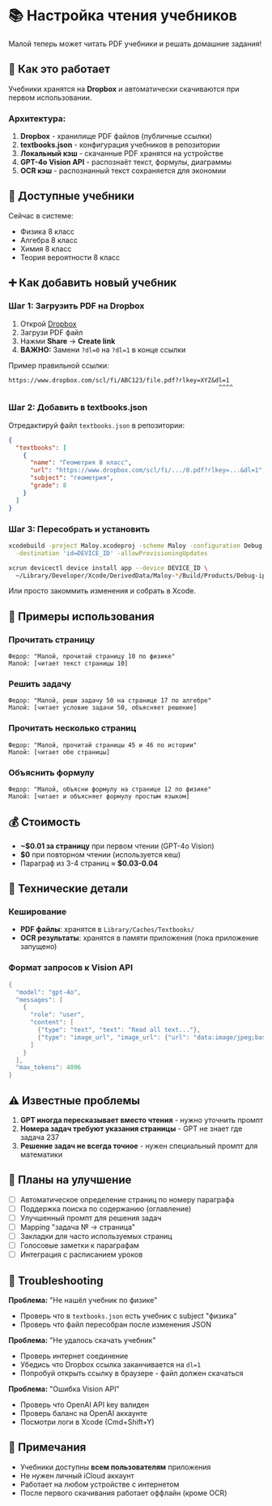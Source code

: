 # 📚 Настройка чтения учебников

Малой теперь может читать PDF учебники и решать домашние задания!

## 🚀 Как это работает

Учебники хранятся на **Dropbox** и автоматически скачиваются при первом использовании.

### Архитектура:
1. **Dropbox** - хранилище PDF файлов (публичные ссылки)
2. **textbooks.json** - конфигурация учебников в репозитории
3. **Локальный кэш** - скачанные PDF хранятся на устройстве
4. **GPT-4o Vision API** - распознаёт текст, формулы, диаграммы
5. **OCR кэш** - распознанный текст сохраняется для экономии

## 📖 Доступные учебники

Сейчас в системе:
- Физика 8 класс
- Алгебра 8 класс
- Химия 8 класс
- Теория вероятности 8 класс

## ➕ Как добавить новый учебник

### Шаг 1: Загрузить PDF на Dropbox

1. Открой [Dropbox](https://dropbox.com)
2. Загрузи PDF файл
3. Нажми **Share** → **Create link**
4. **ВАЖНО:** Замени `?dl=0` на `?dl=1` в конце ссылки

Пример правильной ссылки:
```
https://www.dropbox.com/scl/fi/ABC123/file.pdf?rlkey=XYZ&dl=1
                                                          ^^^^
```

### Шаг 2: Добавить в textbooks.json

Отредактируй файл `textbooks.json` в репозитории:

```json
{
  "textbooks": [
    {
      "name": "Геометрия 8 класс",
      "url": "https://www.dropbox.com/scl/fi/.../8.pdf?rlkey=...&dl=1",
      "subject": "геометрия",
      "grade": 8
    }
  ]
}
```

### Шаг 3: Пересобрать и установить

```bash
xcodebuild -project Maloy.xcodeproj -scheme Maloy -configuration Debug \
  -destination 'id=DEVICE_ID' -allowProvisioningUpdates

xcrun devicectl device install app --device DEVICE_ID \
  ~/Library/Developer/Xcode/DerivedData/Maloy-*/Build/Products/Debug-iphoneos/Maloy.app
```

Или просто закоммить изменения и собрать в Xcode.

## 💬 Примеры использования

### Прочитать страницу
```
Федор: "Малой, прочитай страницу 10 по физике"
Малой: [читает текст страницы 10]
```

### Решить задачу
```
Федор: "Малой, реши задачу 50 на странице 17 по алгебре"
Малой: [читает условие задачи 50, объясняет решение]
```

### Прочитать несколько страниц
```
Федор: "Малой, прочитай страницы 45 и 46 по истории"
Малой: [читает обе страницы]
```

### Объяснить формулу
```
Федор: "Малой, объясни формулу на странице 12 по физике"
Малой: [читает и объясняет формулу простым языком]
```

## 💰 Стоимость

- **~$0.01 за страницу** при первом чтении (GPT-4o Vision)
- **$0** при повторном чтении (используется кеш)
- Параграф из 3-4 страниц ≈ **$0.03-0.04**

## 🔧 Технические детали

### Кеширование
- **PDF файлы**: хранятся в `Library/Caches/Textbooks/`
- **OCR результаты**: хранятся в памяти приложения (пока приложение запущено)

### Формат запросов к Vision API
```swift
{
  "model": "gpt-4o",
  "messages": [
    {
      "role": "user",
      "content": [
        {"type": "text", "text": "Read all text..."},
        {"type": "image_url", "image_url": {"url": "data:image/jpeg;base64,..."}}
      ]
    }
  ],
  "max_tokens": 4096
}
```

## ⚠️ Известные проблемы

1. **GPT иногда пересказывает вместо чтения** - нужно уточнить промпт
2. **Номера задач требуют указания страницы** - GPT не знает где задача 237
3. **Решение задач не всегда точное** - нужен специальный промпт для математики

## 🔮 Планы на улучшение

- [ ] Автоматическое определение страниц по номеру параграфа
- [ ] Поддержка поиска по содержанию (оглавление)
- [ ] Улучшенный промпт для решения задач
- [ ] Mapping "задача № → страница"
- [ ] Закладки для часто используемых страниц
- [ ] Голосовые заметки к параграфам
- [ ] Интеграция с расписанием уроков

## 🐛 Troubleshooting

**Проблема:** "Не нашёл учебник по физике"
- Проверь что в `textbooks.json` есть учебник с subject "физика"
- Проверь что файл пересобран после изменения JSON

**Проблема:** "Не удалось скачать учебник"
- Проверь интернет соединение
- Убедись что Dropbox ссылка заканчивается на `dl=1`
- Попробуй открыть ссылку в браузере - файл должен скачаться

**Проблема:** "Ошибка Vision API"
- Проверь что OpenAI API key валиден
- Проверь баланс на OpenAI аккаунте
- Посмотри логи в Xcode (Cmd+Shift+Y)

## 📝 Примечания

- Учебники доступны **всем пользователям** приложения
- Не нужен личный iCloud аккаунт
- Работает на любом устройстве с интернетом
- После первого скачивания работает оффлайн (кроме OCR)

